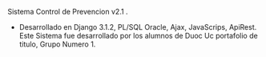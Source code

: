 Sistema Control de Prevencion v2.1 .
- Desarrollado en Django 3.1.2, PL/SQL Oracle, Ajax, JavaScrips, ApiRest.
Este Sistema fue desarrollado por los alumnos de Duoc Uc portafolio de titulo, Grupo Numero 1.


 


